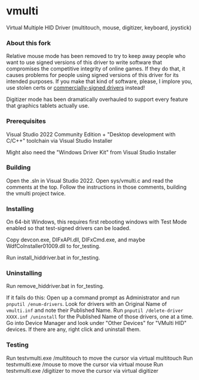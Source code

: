 # vmulti

Virtual Multiple HID Driver (multitouch, mouse, digitizer, keyboard, joystick)

### About this fork

Relative mouse mode has been removed to try to keep away people who want to use signed versions of this driver to write software that compromises the competitive integrity of online games. If they do that, it causes problems for people using signed versions of this driver for its intended purposes. If you make that kind of software, please, I implore you, use stolen certs or [commercially-signed drivers](https://github.com/X9VoiD/vmulti-bin/releases/tag/v1.0) instead!

Digitizer mode has been dramatically overhauled to support every feature that graphics tablets actually use.

### Prerequisites

Visual Studio 2022 Community Edition + "Desktop development with C/C++" toolchain via Visual Studio Installer

Might also need the "Windows Driver Kit" from Visual Studio Installer

### Building

Open the .sln in Visual Studio 2022. Open sys/vmulti.c and read the comments at the top. Follow the instructions in those comments, building the vmulti project twice.

### Installing

On 64-bit Windows, this requires first rebooting windows with Test Mode enabled so that test-signed drivers can be loaded.

Copy devcon.exe, DIFxAPI.dll, DIFxCmd.exe, and maybe WdfCoInstaller01009.dll to for_testing.

Run install_hiddriver.bat in for_testing.

### Uninstalling

Run remove_hiddriver.bat in for_testing.

If it fails do this: Open up a command prompt as Administrator and run `pnputil /enum-drivers`. Look for drivers with an Original Name of `vmulti.inf` and note their Published Name. Run `pnputil /delete-driver XXXX.inf /uninstall` for the Published Name of those drivers, one at a time. Go into Device Manager and look under "Other Devices" for "VMulti HID" devices. If there are any, right click and uninstall them.

### Testing

Run testvmulti.exe /multitouch to move the cursor via virtual multitouch
Run testvmulti.exe /mouse to move the cursor via virtual mouse
Run testvmulti.exe /digitizer to move the cursor via virtual digitizer 
